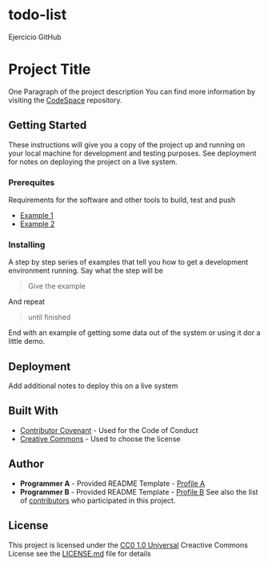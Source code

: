 # todo-list
Ejercicio GitHub

# Project Title
One Paragraph of the project description
You can find more information by visiting the [CodeSpace](https://codespaceacademy.com/) repository.

## Getting Started
These instructions will give you a copy of the project up
and running on your local machine for development and testing purposes.
See deployment for notes on deploying the project on a live system.

### Prerequites
Requirements for the software and other tools to build, test and push
- [Example 1](https://www.example.com)
- [Example 2](https://www.example.com)

### Installing 
A step by step series of examples that tell you how to get a development environment running.
Say what the step will be
> Give the example

And repeat
> until finished

End with an example of getting some data out of the system or using it dor a little demo.

## Deployment
Add additional notes to deploy this on a live system

## Built With
- [Contributor Covenant](https://www.contributor-covenant.org/) - Used for the Code of Conduct
- [Creative Commons](https://creativecommons.org/) - Used to choose the license

## Author
- **Programmer A** - Provided README Template - [Profile A](https://github.com/berenise7)
- **Programmer B** - Provided README Template - [Profile B](https://github.com/TheSlump7)
See also the list of [contributors](https://github.com/berenise7/todo-list/graphs/contributors) who participated in this project.

## License
This project is licensed under the [CC0 1.0 Universal](LICENSE.md)
Creactive Commons License see the [LICENSE.md](LICENSE.md) file for details

